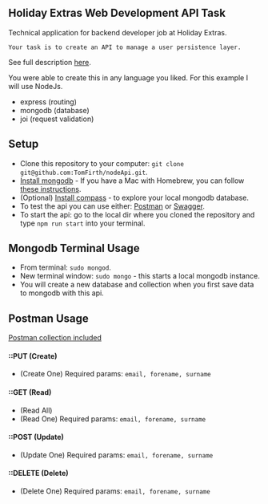 ## Holiday Extras Web Development API Task
Technical application for backend developer job at Holiday Extras.

`Your task is to create an API to manage a user persistence layer.`

See full description [here](https://github.com/holidayextras/culture/blob/master/recruitment/developer-API-task.md).

You were able to create this in any language you liked. For this example I will use NodeJs.
- express (routing)
- mongodb (database)
- joi (request validation)

## Setup
- Clone this repository to your computer: `git clone git@github.com:TomFirth/nodeApi.git`.
- [Install mongodb](https://docs.mongodb.com/v3.4/installation/) - If you have a Mac with Homebrew, you can follow [these instructions](https://docs.mongodb.com/v3.4/tutorial/install-mongodb-on-os-x/).
- (Optional) [Install compass](https://docs.mongodb.com/compass/master/install/) - to explore your local mongodb database.
- To test the api you can use either: [Postman](https://www.getpostman.com/apps) or [Swagger](https://swagger.io/swagger-ui/).
- To start the api: go to the local dir where you cloned the repository and type `npm run start` into your terminal.

## Mongodb Terminal Usage
- From terminal: `sudo mongod`.
- New terminal window: `sudo mongo` - this starts a local mongodb instance.
- You will create a new database and collection when you first save data to mongodb with this api.

## Postman Usage
[Postman collection included](nodeApi.postman_collection.json)
#### ::PUT (Create)
- (Create One) Required params: `email, forename, surname`
#### ::GET (Read)
- (Read All)
- (Read One) Required params: `email, forename, surname`
#### ::POST (Update)
- (Update One) Required params: `email, forename, surname`
#### ::DELETE (Delete)
- (Delete One) Required params: `email, forename, surname`
